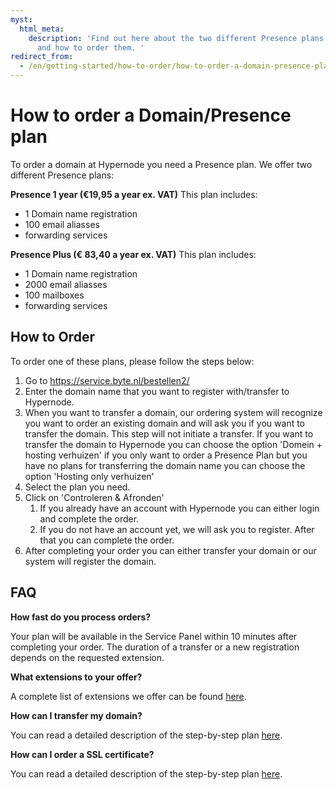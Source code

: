 ```yaml
---
myst:
  html_meta:
    description: 'Find out here about the two different Presence plans Hypernode offers
      and how to order them. '
redirect_from:
  - /en/getting-started/how-to-order/how-to-order-a-domain-presence-plan/
---
```


<!-- source: https://support.hypernode.com/en/getting-started/how-to-order/how-to-order-a-domain-presence-plan/ -->

# How to order a Domain/Presence plan

To order a domain at Hypernode you need a Presence plan. We offer two different Presence plans:

**Presence 1 year (€19,95 a year ex. VAT)** This plan includes:

- 1 Domain name registration
- 100 email aliasses
- forwarding services

**Presence Plus (€ 83,40 a year ex. VAT)** This plan includes:

- 1 Domain name registration
- 2000 email aliasses
- 100 mailboxes
- forwarding services

## How to Order

To order one of these plans, please follow the steps below:

1. Go to <https://service.byte.nl/bestellen2/>
1. Enter the domain name that you want to register with/transfer to Hypernode.
1. When you want to transfer a domain, our ordering system will recognize you want to order an existing domain and will ask you if you want to transfer the domain. This step will not initiate a transfer. If you want to transfer the domain to Hypernode you can choose the option 'Domein + hosting verhuizen' if you only want to order a Presence Plan but you have no plans for transferring the domain name you can choose the option 'Hosting only verhuizen'
1. Select the plan you need.
1. Click on 'Controleren & Afronden'
   1. If you already have an account with Hypernode you can either login and complete the order.
   1. If you do not have an account yet, we will ask you to register. After that you can complete the order.
1. After completing your order you can either transfer your domain or our system will register the domain.

## FAQ

**How fast do you process orders?**

Your plan will be available in the Service Panel within 10 minutes after completing your order. The duration of a transfer or a new registration depends on the requested extension.

**What extensions to your offer?**

A complete list of extensions we offer can be found [here](https://www.byte.nl/domeinnaam/).

**How can I transfer my domain?**

You can read a detailed description of the step-by-step plan [here](../../services/domain-procedures/how-to-use-domains-in-the-control-panel.md#transfer-an-existing-domain-to-hypernode).

**How can I order a SSL certificate?**

You can read a detailed description of the step-by-step plan [here](../../hypernode-platform/ssl/how-to-use-ssl-certificates-on-your-hypernode-when-ordered-via-hypernode-nl.md#order-an-ssl-certificate).
